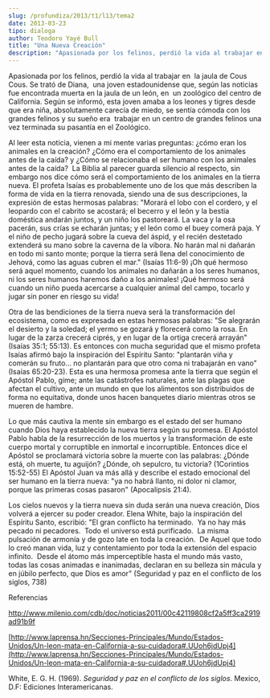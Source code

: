 ```yaml
---
slug: /profundiza/2013/t1/l13/tema2
date: 2013-03-23
tipo: dialoga
author: Teodoro Yayé Bull
title: "Una Nueva Creación"
description: "Apasionada por los felinos, perdió la vida al trabajar en la jaula de Cous  Cous. Se trató de Diana, una joven estadounidense que, según las noticias fue  encontrada muerta en la jaula de un león, en un zoológico del centro de  California. Según se informó, esta joven amaba a ..."
---
```


Apasionada por los felinos, perdió la vida al trabajar en  la jaula de Cous Cous. Se trató de Diana,  una joven estadounidense que, según las noticias fue encontrada muerta en la jaula de un león, en  un zoológico del centro de California. Según se informó, esta joven amaba a los leones y tigres desde que era niña, absolutamente carecía de miedo, se sentía cómoda con los grandes felinos y su sueño era  trabajar en un centro de grandes felinos una vez terminada su pasantía en el Zoológico.

Al leer esta noticia, vienen a mi mente varias preguntas: ¿cómo eran los animales en la creación? ¿Cómo era el comportamiento de los animales antes de la caída? y ¿Cómo se relacionaba el ser humano con los animales antes de la caída?  La Biblia al parecer guarda silencio al respecto, sin embargo nos dice cómo será el comportamiento de los animales en la tierra nueva. El profeta Isaías es probablemente uno de los que más describen la forma de vida en la tierra renovada, siendo una de sus descripciones, la expresión de estas hermosas palabras: "Morará el lobo con el cordero, y el leopardo con el cabrito se acostará; el becerro y el león y la bestia doméstica andarán juntos, y un niño los pastoreará. La vaca y la osa pacerán, sus crías se echarán juntas; y el león como el buey comerá paja. Y el niño de pecho jugará sobre la cueva del áspid, y el recién destetado extenderá su mano sobre la caverna de la víbora. No harán mal ni dañarán en todo mi santo monte; porque la tierra será llena del conocimiento de Jehová, como las aguas cubren el mar." (Isaías 11:6-9) ¡Oh qué hermoso será aquel momento, cuando los animales no dañarán a los seres humanos, ni los seres humanos haremos daño a los animales! ¡Qué hermoso será cuando un niño pueda acercarse a cualquier animal del campo, tocarlo y jugar sin poner en riesgo su vida!

Otra de las bendiciones de la tierra nueva será la transformación del ecosistema, como es expresada en estas hermosas palabras: "Se alegrarán el desierto y la soledad; el yermo se gozará y florecerá como la rosa. En lugar de la zarza crecerá ciprés, y en lugar de la ortiga crecerá arrayán" (Isaías 35:1; 55:13). Es entonces con mucha seguridad que el mismo profeta Isaías afirmó bajo la inspiración del Espíritu Santo: "plantarán viña y comerán su fruto… no plantarán para que otro coma ni trabajarán en vano" (Isaías 65:20-23). Esta es una hermosa promesa ante la tierra que según el Apóstol Pablo, gime; ante las catástrofes naturales, ante las plagas que afectan el cultivo, ante un mundo en que los alimentos son distribuidos de forma no equitativa, donde unos hacen banquetes diario mientras otros se mueren de hambre.

Lo que más cautiva la mente sin embargo es el estado del ser humano cuando Dios haya establecido la nueva tierra según su promesa. El Apóstol Pablo habla de la resurrección de los muertos y la transformación de este cuerpo mortal y corruptible en inmortal e incorruptible. Entonces dice el Apóstol se proclamará victoria sobre la muerte con las palabras: ¿Dónde está, oh muerte, tu aguijón? ¿Dónde, oh sepulcro, tu victoria? (1Corintios 15:52-55) El Apóstol Juan va más allá y describe el estado emocional del ser humano en la tierra nueva: "ya no habrá llanto, ni dolor ni clamor, porque las primeras cosas pasaron" (Apocalipsis 21:4).

Los cielos nuevos y la tierra nueva sin duda serán una nueva creación, Dios volverá a ejercer su poder creador. Elena White, bajo la inspiración del Espíritu Santo, escribió: "El gran conflicto ha terminado.  Ya no hay más pecado ni pecadores.  Todo el universo está purificado.  La misma pulsación de armonía y de gozo late en toda la creación.  De Aquel que todo lo creó manan vida, luz y contentamiento por toda la extensión del espacio infinito.  Desde el átomo más imperceptible hasta el mundo más vasto, todas las cosas animadas e inanimadas, declaran en su belleza sin mácula y en júbilo perfecto, que Dios es amor" (Seguridad y paz en el conflicto de los siglos, 738)

Referencias

http://www.milenio.com/cdb/doc/noticias2011/00c42119808cf2a5ff3ca2919ad91b9f

[http://www.laprensa.hn/Secciones-Principales/Mundo/Estados-Unidos/Un-leon-mata-en-California-a-su-cuidadora#.UUoh6jdUpj4](http://www.laprensa.hn/Secciones-Principales/Mundo/Estados-Unidos/Un-leon-mata-en-California-a-su-cuidadora#.UUoh6jdUpj4)

White, E. G. H. (1969). _Seguridad y paz en el conflicto de los siglos_. Mexico, D.F: Ediciones Interamericanas.
